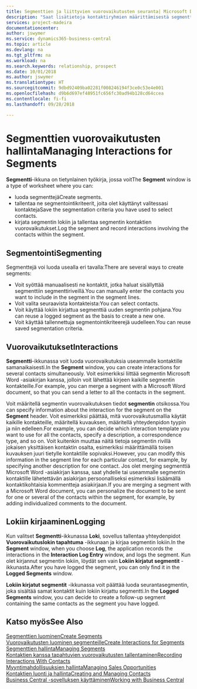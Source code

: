 ```yaml
---
title: Segmenttien ja liittyvien vuorovaikutusten seuranta| Microsoft Docs
description: "Saat lisätietoja kontaktiryhmien määrittämisestä segmenttejä luomalla ja segmenttien vuorovaikutusten määrittämisestä."
services: project-madeira
documentationcenter: 
author: jswymer
ms.service: dynamics365-business-central
ms.topic: article
ms.devlang: na
ms.tgt_pltfrm: na
ms.workload: na
ms.search.keywords: relationship, prospect
ms.date: 10/01/2018
ms.author: jswymer
ms.translationtype: HT
ms.sourcegitcommit: 9dbd92409ba02281f008246194f3ce0c53e4e001
ms.openlocfilehash: d9b6d697ef48951fc656fc30ad94b128cd64ccea
ms.contentlocale: fi-fi
ms.lasthandoff: 09/28/2018

---
```

# <a name="managing-interactions-for-segments"></a><span data-ttu-id="976c0-103">Segmenttien vuorovaikutusten hallinta</span><span class="sxs-lookup"><span data-stu-id="976c0-103">Managing Interactions for Segments</span></span>
<span data-ttu-id="976c0-104">**Segmentti**-ikkuna on tietynlainen työkirja, jossa voit</span><span class="sxs-lookup"><span data-stu-id="976c0-104">The **Segment** window is a type of worksheet where you can:</span></span>

* <span data-ttu-id="976c0-105">luoda segmenttejä</span><span class="sxs-lookup"><span data-stu-id="976c0-105">Create segments.</span></span>
* <span data-ttu-id="976c0-106">tallentaa ne segmentointikriteerit, joita olet käyttänyt valitessasi kontakteja</span><span class="sxs-lookup"><span data-stu-id="976c0-106">Save the segmentation criteria you have used to select contacts.</span></span>
* <span data-ttu-id="976c0-107">kirjata segmentin lokiin ja tallentaa segmentin kontaktien vuorovaikutukset.</span><span class="sxs-lookup"><span data-stu-id="976c0-107">Log the segment and record interactions involving the contacts within the segment.</span></span>

## <a name="segmenting"></a><span data-ttu-id="976c0-108">Segmentointi</span><span class="sxs-lookup"><span data-stu-id="976c0-108">Segmenting</span></span>
<span data-ttu-id="976c0-109">Segmenttejä voi luoda usealla eri tavalla:</span><span class="sxs-lookup"><span data-stu-id="976c0-109">There are several ways to create segments:</span></span>

* <span data-ttu-id="976c0-110">Voit syöttää manuaalisesti ne kontaktit, jotka haluat sisällyttää segmenttiin segmenttiriveillä.</span><span class="sxs-lookup"><span data-stu-id="976c0-110">You can manually enter the contacts you want to include in the segment in the segment lines.</span></span>
* <span data-ttu-id="976c0-111">Voit valita seuraavista kontakteista:</span><span class="sxs-lookup"><span data-stu-id="976c0-111">You can select contacts.</span></span>
* <span data-ttu-id="976c0-112">Voit käyttää lokiin kirjattua segmenttiä uuden segmentin pohjana.</span><span class="sxs-lookup"><span data-stu-id="976c0-112">You can reuse a logged segment as the basis to create a new one.</span></span>
* <span data-ttu-id="976c0-113">Voit käyttää tallennettuja segmentointikriteerejä uudelleen.</span><span class="sxs-lookup"><span data-stu-id="976c0-113">You can reuse saved segmentation criteria.</span></span>

## <a name="interactions"></a><span data-ttu-id="976c0-114">Vuorovaikutukset</span><span class="sxs-lookup"><span data-stu-id="976c0-114">Interactions</span></span>
<span data-ttu-id="976c0-115">**Segmentti**-ikkunassa voit luoda vuorovaikutuksia useammalle kontaktille samanaikaisesti.</span><span class="sxs-lookup"><span data-stu-id="976c0-115">In the **Segment** window, you can create interactions for several contacts simultaneously.</span></span> <span data-ttu-id="976c0-116">Voit esimerkiksi liittää segmentin Microsoft Word -asiakirjan kanssa, jolloin voit lähettää kirjeen kaikille segmentin kontakteille.</span><span class="sxs-lookup"><span data-stu-id="976c0-116">For example, you can merge a segment with a Microsoft Word document, so that you can send a letter to all the contacts in the segment.</span></span>

<span data-ttu-id="976c0-117">Voit määritellä segmentin vuorovaikutuksen tiedot **segmentin** otsikossa.</span><span class="sxs-lookup"><span data-stu-id="976c0-117">You can specify information about the interaction for the segment on the **Segment** header.</span></span> <span data-ttu-id="976c0-118">Voit esimerkiksi päättää, mitä vuorovaikutusmallia käytät kaikille kontakteille, määritellä kuvauksen, määritellä yhteydenpidon tyypin ja niin edelleen.</span><span class="sxs-lookup"><span data-stu-id="976c0-118">For example, you can decide which interaction template you want to use for all the contacts, specify a description, a correspondence type, and so on.</span></span> <span data-ttu-id="976c0-119">Voit kuitenkin muuttaa näitä tietoja segmentin rivillä jokaisen yksittäisen kontaktin osalta, esimerkiksi määrittämällä toisen kuvauksen juuri tietylle kontaktille sopivaksi.</span><span class="sxs-lookup"><span data-stu-id="976c0-119">However, you can modify this information in the segment line for each particular contact, for example, by specifying another description for one contact.</span></span> <span data-ttu-id="976c0-120">Jos olet merging segmenttiä Microsoft Word -asiakirjan kanssa, saat yhdelle tai useammalle segmentin kontaktille lähetettävän asiakirjan persoonalliseksi esimerkiksi lisäämällä kontaktikohtaisia kommentteja asiakirjaan.</span><span class="sxs-lookup"><span data-stu-id="976c0-120">If you are merging a segment with a Microsoft Word document, you can personalize the document to be sent for one or several of the contacts within the segment, for example, by adding individualized comments to the document.</span></span>

## <a name="logging"></a><span data-ttu-id="976c0-121">Lokiin kirjaaminen</span><span class="sxs-lookup"><span data-stu-id="976c0-121">Logging</span></span>
<span data-ttu-id="976c0-122">Kun valitset **Segmentti**-ikkunassa **Loki**, sovellus tallentaa yhteydenpidot **Vuorovaikutuslokin tapahtuma** -ikkunaan ja kirjaa segmentin lokiin.</span><span class="sxs-lookup"><span data-stu-id="976c0-122">In the **Segment** window, when you choose **Log**, the application records the interactions in the **Interaction Log Entry** window, and logs the segment.</span></span> <span data-ttu-id="976c0-123">Kun olet kirjannut segmentin lokiin, löydät sen vain **Lokiin kirjatut segmentit** -ikkunasta.</span><span class="sxs-lookup"><span data-stu-id="976c0-123">After you have logged the segment, you can only find it in the **Logged Segments** window.</span></span>

<span data-ttu-id="976c0-124">**Lokiin kirjatut segmentit** -ikkunassa voit päättää luoda seurantasegmentin, joka sisältää samat kontaktit kuin lokiin kirjattu segmentti.</span><span class="sxs-lookup"><span data-stu-id="976c0-124">In the **Logged Segments** window, you can decide to create a follow-up segment containing the same contacts as the segment you have logged.</span></span>

## <a name="see-also"></a><span data-ttu-id="976c0-125">Katso myös</span><span class="sxs-lookup"><span data-stu-id="976c0-125">See Also</span></span>
[<span data-ttu-id="976c0-126">Segmenttien luominen</span><span class="sxs-lookup"><span data-stu-id="976c0-126">Create Segments</span></span>](marketing-how-create-segment.md)  
[<span data-ttu-id="976c0-127">Vuorovaikutusten luominen segmenteille</span><span class="sxs-lookup"><span data-stu-id="976c0-127">Create Interactions for Segments</span></span>](marketing-how-create-interactions.md)  
[<span data-ttu-id="976c0-128">Segmenttien hallinta</span><span class="sxs-lookup"><span data-stu-id="976c0-128">Managing Segments</span></span>](marketing-segments.md)  
[<span data-ttu-id="976c0-129">Kontaktien kanssa tapahtuvien vuorovaikutusten tallentaminen</span><span class="sxs-lookup"><span data-stu-id="976c0-129">Recording Interactions With Contacts</span></span>](marketing-interactions.md)  
[<span data-ttu-id="976c0-130">Myyntimahdollisuuksien hallinta</span><span class="sxs-lookup"><span data-stu-id="976c0-130">Managing Sales Opportunities</span></span>](marketing-manage-sales-opportunities.md)  
[<span data-ttu-id="976c0-131">Kontaktien luonti ja hallinta</span><span class="sxs-lookup"><span data-stu-id="976c0-131">Creating and Managing Contacts</span></span>](marketing-contacts.md)  
[<span data-ttu-id="976c0-132">Business Central -sovelluksen käyttäminen</span><span class="sxs-lookup"><span data-stu-id="976c0-132">Working with Business Central</span></span>](ui-work-product.md)


